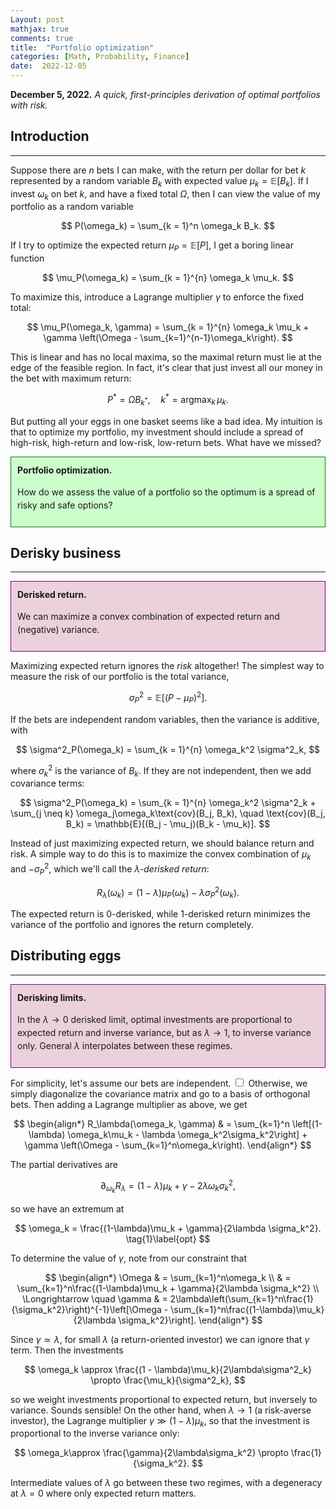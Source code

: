 ```yaml
---
Layout: post
mathjax: true
comments: true
title:  "Portfolio optimization"
categories: [Math, Probability, Finance]
date:  2022-12-05
---
```


**December 5, 2022.** *A quick, first-principles derivation of
  optimal portfolios with risk.*

## Introduction
---

Suppose there are $n$ bets I can make, with the return per dollar for
bet $k$ represented by a random variable $B_k$
with expected value $\mu_k = \mathbb{E}[B_k]$.
If I invest $\omega_k$ on bet
$k$, and have a fixed total $\Omega$, then I can view the value of my
portfolio as a random variable

$$
P(\omega_k) = \sum_{k = 1}^n \omega_k B_k.
$$

If I try to optimize the expected return $\mu_P = \mathbb{E}[P]$, I get a boring linear function

$$
\mu_P(\omega_k) = \sum_{k =
1}^{n} \omega_k \mu_k.
$$

To maximize this, introduce a Lagrange multiplier
$\gamma$ to enforce the fixed total:

$$
\mu_P(\omega_k, \gamma) = \sum_{k =
1}^{n} \omega_k \mu_k + \gamma \left(\Omega - \sum_{k=1}^{n-1}\omega_k\right).
$$

This is linear and has no local maxima, so the maximal return must lie at the edge of the
feasible region. In fact, it's clear that just invest all our money in
the bet with maximum return:

$$
P^* = \Omega B_{k^*}, \quad k^* = \text{argmax}_k\,\mu_k.
$$

But putting all your eggs in one basket seems like a bad idea.
My intuition is that to optimize my portfolio, my investment should
include a spread of high-risk, high-return and low-risk, low-return
bets.
What have we missed?

<div style="background-color: #cfc ; padding: 10px; border: 1px
solid green; line-height:1.5">
<b>Portfolio optimization.</b> <br>

How do we assess the value of a portfolio so the optimum is a spread
of risky and safe options?
</div>

## Derisky business
---

<div style="background-color: #EAD1DC ; padding: 10px; border: 1px
solid purple; line-height:1.5">
<b>Derisked return.</b><br>

We can maximize a convex combination of expected return and (negative)
variance.
</div>

Maximizing expected return ignores the *risk* altogether!
The simplest way to measure the risk of our portfolio is the total variance,

$$
\sigma^2_P = \mathbb{E}[(P - \mu_P)^2].
$$

If the bets are independent random variables, then the variance is
additive, with

$$
\sigma^2_P(\omega_k) = \sum_{k =
1}^{n} \omega_k^2 \sigma^2_k,
$$

where $\sigma^2_k$ is the variance of $B_k$.
If they are not independent, then we add covariance terms:

$$
\sigma^2_P(\omega_k) = \sum_{k = 1}^{n} \omega_k^2 \sigma^2_k + \sum_{j \neq k}
\omega_j\omega_k\text{cov}(B_j, B_k), \quad \text{cov}(B_j, B_k) =
\mathbb{E}[(B_j - \mu_j)(B_k - \mu_k)].
$$

Instead of just maximizing expected return, we should balance return
and risk. A simple way to do this is to maximize the convex
combination of $\mu_k$ and $-\sigma^2_P$, which we'll call the
*$\lambda$-derisked return*:

$$
R_\lambda(\omega_k) = (1 - \lambda) \mu_P(\omega_k) - \lambda \sigma^2_P(\omega_k).
$$

The expected return is $0$-derisked, while $1$-derisked
return minimizes the variance of the portfolio and ignores the return
completely.

## Distributing eggs
---

<div style="background-color: #EAD1DC ; padding: 10px; border: 1px
solid purple; line-height:1.5">
<b>Derisking limits.</b><br>

In the $\lambda \to 0$ derisked limit, optimal investments are proportional to
expected return and inverse variance, but as $\lambda \to 1$, to
inverse variance only. General $\lambda$ interpolates between these regimes.
</div>

For simplicity, let's assume our bets are independent.<label for="sn-1"
       class="margin-toggle sidenote-number">
</label>
<input type="checkbox"
       id="sn-1"
       class="margin-toggle"/>
	   <span class="sidenote">Otherwise, we simply diagonalize the
	   covariance matrix and go to a basis of orthogonal bets.</span>
Then adding a Lagrange multiplier as above, we get

$$
\begin{align*}
R_\lambda(\omega_k, \gamma) & = \sum_{k=1}^n
\left[(1-\lambda) \omega_k\mu_k - \lambda \omega_k^2\sigma_k^2\right] +
\gamma \left(\Omega - \sum_{k=1}^n\omega_k\right).
\end{align*}
$$

The partial derivatives are

$$
\partial_{\omega_k} R_\lambda = (1-\lambda)\mu_k + \gamma - 2\lambda
\omega_k \sigma_k^2,
$$

so we have an extremum at

$$
\omega_k = \frac{(1-\lambda)\mu_k + \gamma}{2\lambda \sigma_k^2}. \tag{1}\label{opt}
$$

To determine the value of $\gamma$, note from our constraint that

$$
\begin{align*}
\Omega & = \sum_{k=1}^n\omega_k \\
& = \sum_{k=1}^n\frac{(1-\lambda)\mu_k +
\gamma}{2\lambda \sigma_k^2} \\
\Longrightarrow \quad \gamma
& = 2\lambda\left(\sum_{k=1}^n\frac{1}{\sigma_k^2}\right)^{-1}\left[\Omega -
\sum_{k=1}^n\frac{(1-\lambda)\mu_k}{2\lambda \sigma_k^2}\right].
\end{align*}
$$

Since $\gamma \simeq \lambda$, for small $\lambda$ (a return-oriented investor) we can ignore that
$\gamma$ term. Then the investments

$$
\omega_k \approx \frac{(1 - \lambda)\mu_k}{2\lambda\sigma^2_k} \propto
\frac{\mu_k}{\sigma^2_k},
$$

so we weight investments proportional to expected return, but
inversely to variance. Sounds sensible!
On the other hand, when $\lambda \to 1$ (a risk-averse investor), the Lagrange multiplier
$\gamma \gg (1 - \lambda)\mu_k$, so that the investment is
proportional to the inverse variance only:

$$
\omega_k\approx \frac{\gamma}{2\lambda\sigma_k^2} \propto \frac{1}{\sigma_k^2}.
$$

Intermediate values of $\lambda$ go between these two regimes, with a
degeneracy at $\lambda = 0$ where only expected return matters.
